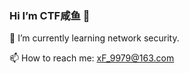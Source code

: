 ### Hi I’m CTF咸鱼 👋



🌱 I’m currently learning network security.

📫 How to reach me: xF_9979@163.com
